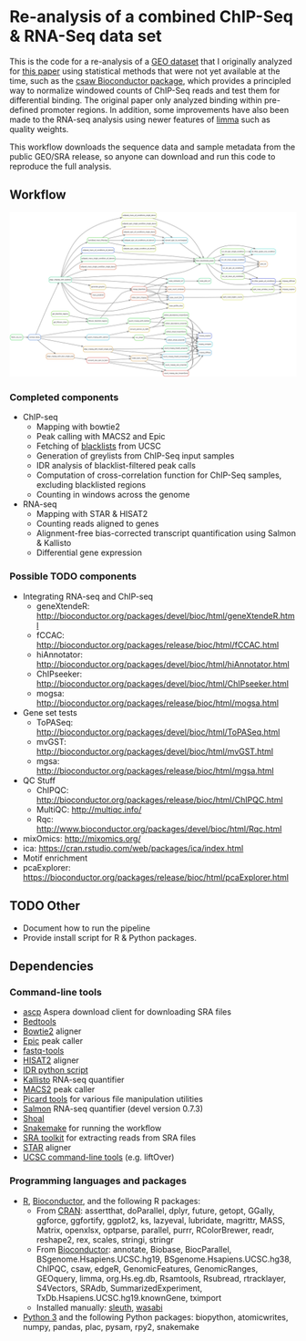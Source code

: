 # Re-analysis of a combined ChIP-Seq & RNA-Seq data set

This is the code for a re-analysis of a [GEO dataset][1] that I
originally analyzed for [this paper][2] using statistical methods that
were not yet available at the time, such as the
[csaw Bioconductor package][3], which provides a principled way to
normalize windowed counts of ChIP-Seq reads and test them for
differential binding. The original paper only analyzed binding within
pre-defined promoter regions. In addition, some improvements have also
been made to the RNA-seq analysis using newer features of [limma][4]
such as quality weights.

This workflow downloads the sequence data and sample metadata from the
public GEO/SRA release, so anyone can download and run this code to
reproduce the full analysis.

## Workflow

![Rule Graph](rulegraphs/rulegraph-all.png "Rule graph of currently implemented workflow")

### Completed components

* ChIP-seq
  * Mapping with bowtie2
  * Peak calling with MACS2 and Epic
  * Fetching of [blacklists][5] from UCSC
  * Generation of greylists from ChIP-Seq input samples
  * IDR analysis of blacklist-filtered peak calls
  * Computation of cross-correlation function for ChIP-Seq samples,
    excluding blacklisted regions
  * Counting in windows across the genome
* RNA-seq
  * Mapping with STAR & HISAT2
  * Counting reads aligned to genes
  * Alignment-free bias-corrected transcript quantification using Salmon & Kallisto
  * Differential gene expression

### Possible TODO components

* Integrating RNA-seq and ChIP-seq
  * geneXtendeR: http://bioconductor.org/packages/devel/bioc/html/geneXtendeR.html
  * fCCAC: http://bioconductor.org/packages/release/bioc/html/fCCAC.html
  * hiAnnotator: http://bioconductor.org/packages/devel/bioc/html/hiAnnotator.html
  * ChIPseeker: http://bioconductor.org/packages/devel/bioc/html/ChIPseeker.html
  * mogsa: http://bioconductor.org/packages/release/bioc/html/mogsa.html
* Gene set tests
  * ToPASeq: http://bioconductor.org/packages/devel/bioc/html/ToPASeq.html
  * mvGST: http://bioconductor.org/packages/devel/bioc/html/mvGST.html
  * mgsa: http://bioconductor.org/packages/release/bioc/html/mgsa.html
* QC Stuff
  * ChIPQC: http://bioconductor.org/packages/release/bioc/html/ChIPQC.html
  * MultiQC: http://multiqc.info/
  * Rqc: http://www.bioconductor.org/packages/devel/bioc/html/Rqc.html
* mixOmics: http://mixomics.org/
* ica: https://cran.rstudio.com/web/packages/ica/index.html
* Motif enrichment
* pcaExplorer: https://bioconductor.org/packages/release/bioc/html/pcaExplorer.html

## TODO Other

* Document how to run the pipeline
* Provide install script for R & Python packages.

## Dependencies

### Command-line tools

* [ascp](http://downloads.asperasoft.com/en/downloads/50) Aspera
  download client for downloading SRA files
* [Bedtools](http://bedtools.readthedocs.io/en/latest/)
* [Bowtie2](http://bowtie-bio.sourceforge.net/bowtie2/index.shtml)
  aligner
* [Epic](https://github.com/endrebak/epic) peak caller
* [fastq-tools](http://homes.cs.washington.edu/~dcjones/fastq-tools/)
* [HISAT2](https://ccb.jhu.edu/software/hisat2/index.shtml) aligner
* [IDR python script](https://github.com/nboley/idr)
* [Kallisto](https://pachterlab.github.io/kallisto/about) RNA-seq
  quantifier
* [MACS2](https://github.com/taoliu/MACS) peak caller
* [Picard tools](https://broadinstitute.github.io/picard/) for various
  file manipulation utilities
* [Salmon](http://salmon.readthedocs.io/en/latest/) RNA-seq quantifier
  (devel version 0.7.3)
* [Shoal](https://github.com/COMBINE-lab/shoal)
* [Snakemake](https://bitbucket.org/snakemake/snakemake/wiki/Home) for
  running the workflow
* [SRA toolkit](https://github.com/ncbi/sra-tools) for extracting
  reads from SRA files
* [STAR](https://github.com/alexdobin/STAR) aligner
* [UCSC command-line tools](http://hgdownload.cse.ucsc.edu/downloads.html#source_downloads)
  (e.g. liftOver)

### Programming languages and packages

* [R](https://www.r-project.org/),
  [Bioconductor](http://bioconductor.org/), and the following R
  packages:
    * From [CRAN](http://cran.r-project.org/): assertthat, doParallel,
      dplyr, future, getopt, GGally, ggforce, ggfortify, ggplot2, ks,
      lazyeval, lubridate, magrittr, MASS, Matrix, openxlsx, optparse,
      parallel, purrr, RColorBrewer, readr, reshape2, rex, scales,
      stringi, stringr
    * From [Bioconductor](http://bioconductor.org/): annotate,
      Biobase, BiocParallel, BSgenome.Hsapiens.UCSC.hg19,
      BSgenome.Hsapiens.UCSC.hg38, ChIPQC, csaw, edgeR,
      GenomicFeatures, GenomicRanges, GEOquery, limma, org.Hs.eg.db,
      Rsamtools, Rsubread, rtracklayer, S4Vectors, SRAdb,
      SummarizedExperiment, TxDb.Hsapiens.UCSC.hg19.knownGene,
      tximport
    * Installed manually:
      [sleuth](http://pachterlab.github.io/sleuth/about),
      [wasabi](https://github.com/COMBINE-lab/wasabi)
* [Python 3](https://www.python.org/) and the following Python
  packages: biopython, atomicwrites, numpy, pandas, plac, pysam, rpy2,
  snakemake

[1]: http://www.ncbi.nlm.nih.gov/geo/query/acc.cgi?acc=GSE73214
[2]: http://www.ncbi.nlm.nih.gov/pubmed/27170561
[3]: https://bioconductor.org/packages/release/bioc/html/csaw.html
[4]: https://bioconductor.org/packages/release/bioc/html/limma.html
[5]: http://www.broadinstitute.org/~anshul/projects/encode/rawdata/blacklists/hg19-blacklist-README.pdf
